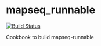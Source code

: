 # mapseq_runnable

[![Build Status](https://travis-ci.com/EagleGenomics-cookbooks/mapseq_runnable.svg?branch=master)](https://travis-ci.com/EagleGenomics-cookbooks/mapseq_runnable)

Cookbook to build mapseq-runnable
